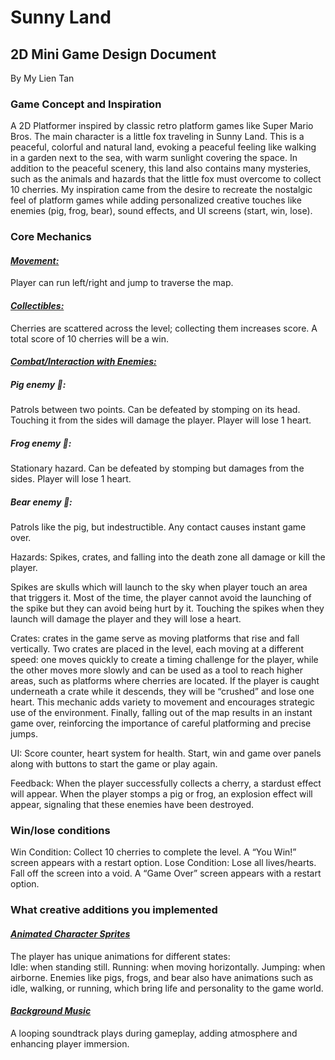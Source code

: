 # Sunny Land
## 2D Mini Game Design Document
By My Lien Tan

### Game Concept and Inspiration

A 2D Platformer inspired by classic retro platform games like Super Mario Bros. The main character is a little fox traveling in Sunny Land. This is a peaceful, colorful and natural land, evoking a peaceful feeling like walking in a garden next to the sea, with warm sunlight covering the space. In addition to the peaceful scenery, this land also contains many mysteries, such as the animals and hazards that the little fox must overcome to collect 10 cherries. My inspiration came from the desire to recreate the nostalgic feel of platform games while adding personalized creative touches like enemies (pig, frog, bear), sound effects, and UI screens (start, win, lose).

### Core Mechanics
#### <ins>_Movement:_</ins> 
Player can run left/right and jump to traverse the map.

#### <ins>_Collectibles:_</ins>
Cherries are scattered across the level; collecting them increases score. A total score of 10 cherries will be a win.

#### <ins>_Combat/Interaction with Enemies:_</ins>

##### Pig enemy 🐷: 
Patrols between two points. Can be defeated by stomping on its head. Touching it from the sides will damage the player. Player will lose 1 heart.

##### Frog enemy 🐸: 
Stationary hazard. Can be defeated by stomping but damages from the sides. Player will lose 1 heart.

##### Bear enemy 🐻: 
Patrols like the pig, but indestructible. Any contact causes instant game over.

Hazards: Spikes, crates, and falling into the death zone all damage or kill the player. 

Spikes are skulls which will launch to the sky when player touch an area that triggers it. Most of the time, the player cannot avoid the launching of the spike but they can avoid being hurt by it. Touching the spikes when they launch will damage the player and they will lose a heart.

Crates: crates in the game serve as moving platforms that rise and fall vertically. Two crates are placed in the level, each moving at a different speed: one moves quickly to create a timing challenge for the player, while the other moves more slowly and can be used as a tool to reach higher areas, such as platforms where cherries are located. If the player is caught underneath a crate while it descends, they will be “crushed” and lose one heart. This mechanic adds variety to movement and encourages strategic use of the environment. Finally, falling out of the map results in an instant game over, reinforcing the importance of careful platforming and precise jumps.

UI: 
Score counter, heart system for health. Start, win and game over panels along with buttons to start the game or play again.

Feedback: 
When the player successfully collects a cherry, a stardust effect will appear. When the player stomps a pig or frog, an explosion effect will appear, signaling that these enemies have been destroyed.

### Win/lose conditions 
Win Condition:
Collect 10 cherries to complete the level. 
A “You Win!” screen appears with a restart option.
Lose Condition:
Lose all lives/hearts.
Fall off the screen into a void.
A “Game Over” screen appears with a restart option.

### What creative additions you implemented
#### <ins>_Animated Character Sprites_</ins>
The player has unique animations for different states:  
Idle: when standing still.
Running: when moving horizontally.
Jumping: when airborne.
Enemies like pigs, frogs, and bear also have animations such as idle, walking, or running, which bring life and personality to the game world. 

#### <ins>_Background Music_</ins>
A looping soundtrack plays during gameplay, adding atmosphere and enhancing player immersion.
